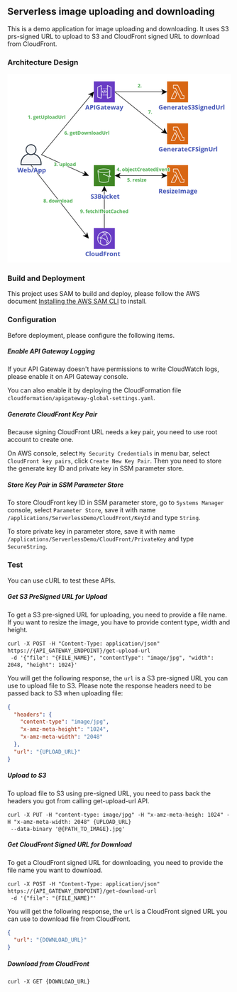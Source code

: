 ## Serverless image uploading and downloading

This is a demo application for image uploading and downloading.
It uses S3 prs-signed URL to upload to S3 and CloudFront signed URL to download from CloudFront.

### Architecture Design

![Architecture Diagram](https://github.com/yenchu/serverless-demo/raw/master/images/architecture.png)

### Build and Deployment

This project uses SAM to build and deploy, please follow the AWS document
 [Installing the AWS SAM CLI](https://docs.aws.amazon.com/serverless-application-model/latest/developerguide/serverless-sam-cli-install.html)
 to install.

### Configuration

Before deployment, please configure the following items.

##### Enable API Gateway Logging

If your API Gateway doesn't have permissions to write CloudWatch logs, please enable it on API Gateway console. 

You can also enable it by deploying the CloudFormation file `cloudformation/apigateway-global-settings.yaml`.
 
##### Generate CloudFront Key Pair

Because signing CloudFront URL needs a key pair, you need to use root account to create one.

On AWS console, select `My Security Credentials` in menu bar, select `CloudFront key pairs`, click `Create New Key Pair`.
Then you need to store the generate key ID and private key in SSM parameter store. 

##### Store Key Pair in SSM Parameter Store

To store CloudFront key ID in SSM parameter store, go to `Systems Manager` console, select `Parameter Store`,
 save it with name `/applications/ServerlessDemo/CloudFront/KeyId` and type `String`.
 
To store private key in parameter store, save it with name `/applications/ServerlessDemo/CloudFront/PrivateKey` and type `SecureString`.

### Test

You can use cURL to test these APIs.

##### Get S3 PreSigned URL for Upload

To get a S3 pre-signed URL for uploading, you need to provide a file name.
If you want to resize the image, you have to provide content type, width and height.

```
curl -X POST -H "Content-Type: application/json" https://{API_GATEWAY_ENDPOINT}/get-upload-url
 -d '{"file": "{FILE_NAME}", "contentType": "image/jpg", "width": 2048, "height": 1024}'
```

You will get the following response, the `url` is a S3 pre-signed URL you can use to upload file to S3. 
Please note the response headers need to be passed back to S3 when uploading file: 

```json
{
  "headers": {
    "content-type": "image/jpg",
    "x-amz-meta-height": "1024",
    "x-amz-meta-width": "2048"
  },
  "url": "{UPLOAD_URL}"
}
```

##### Upload to S3

To upload file to S3 using pre-signed URL, you need to pass back the headers you got from calling get-upload-url API.

``` 
curl -X PUT -H "content-type: image/jpg" -H "x-amz-meta-heigh: 1024" -H "x-amz-meta-width: 2048" {UPLOAD_URL}
 --data-binary '@{PATH_TO_IMAGE}.jpg'
```

##### Get CloudFront Signed URL for Download

To get a CloudFront signed URL for downloading, you need to provide the file name you want to download.

```
curl -X POST -H "Content-Type: application/json" https://{API_GATEWAY_ENDPOINT}/get-download-url
 -d '{"file": "{FILE_NAME}"'
```

You will get the following response, the `url` is a CloudFront signed URL you can use to download file from CloudFront. 

```json
{
  "url": "{DOWNLOAD_URL}"
}
```

##### Download from CloudFront

```
curl -X GET {DOWNLOAD_URL}
```
